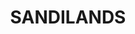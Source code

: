 ---
lastmod: '2025-04-06T06:05:20+00:00'
latitude: -28.8966229
layout: suburb
longitude: 152.6603958
postcode: '2469'
state: NSW
title: SANDILANDS
url: /nsw/sandilands/
---